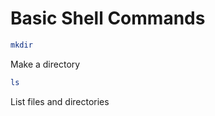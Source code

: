 # Basic Shell Commands

   ```sh
   mkdir
   ```
Make a directory

   ```sh
   ls
   ```
List files and directories


